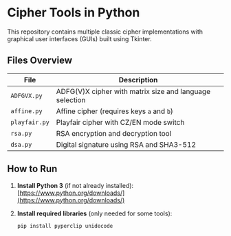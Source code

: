 # Cipher Tools in Python

This repository contains multiple classic cipher implementations with graphical user interfaces (GUIs) built using Tkinter.

## Files Overview

| File         | Description                                               |
|--------------|-----------------------------------------------------------|
| `ADFGVX.py`  | ADFG(V)X cipher with matrix size and language selection   |
| `affine.py`  | Affine cipher (requires keys `a` and `b`)                 |
| `playfair.py`| Playfair cipher with CZ/EN mode switch                    |
| `rsa.py`     | RSA encryption and decryption tool                        |
| `dsa.py`     | Digital signature using RSA and SHA3-512                  |

## How to Run

1. **Install Python 3** (if not already installed):  
   [https://www.python.org/downloads/](https://www.python.org/downloads/)

2. **Install required libraries** (only needed for some tools):
   ```bash
   pip install pyperclip unidecode
